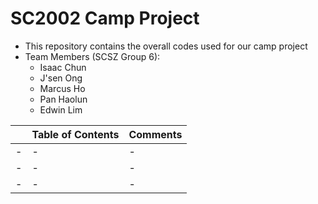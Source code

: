 # SC2002 Camp Project

- This repository contains the overall codes used for our camp project
- Team Members (SCSZ Group 6): 
	- Isaac Chun
	- J'sen Ong
	- Marcus Ho
	- Pan Haolun
	- Edwin Lim

|                |Table of Contents              |   Comments                |
|----------------|-------------------------------|-----------------------------|
|-		 |-  |-     |
|-       |-        |-      |
|-       |-|-|
